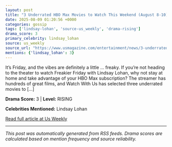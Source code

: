 ```yaml
---
layout: post
title: "3 Underrated HBO Max Movies to Watch This Weekend (August 8-10)"
date: 2025-08-09 01:20:56 +0000
categories: gossip
tags: ['lindsay-lohan', 'source-us_weekly', 'drama-rising']
drama_score: 3
primary_celebrity: lindsay_lohan
source: us_weekly
source_url: "https://www.usmagazine.com/entertainment/news/3-underrated-hbo-max-movies-to-watch-this-weekend-august-8-10/"
mentions: {'lindsay_lohan': 3}
---
```


It’s Friday, and the vibes are definitely a little … freaky. If you’re not heading to the theater to watch Freakier Friday with Lindsay Lohan, why not stay at home and take advantage of your HBO Max subscription? The streamer has hundreds of great films, and Watch With Us has selected three underrated movies to […]

**Drama Score:** 3 | **Level:** RISING

**Celebrities Mentioned:** Lindsay Lohan

[Read full article at Us Weekly](https://www.usmagazine.com/entertainment/news/3-underrated-hbo-max-movies-to-watch-this-weekend-august-8-10/)

---
*This post was automatically generated from RSS feeds. Drama scores are calculated based on mention frequency and source reliability.*
